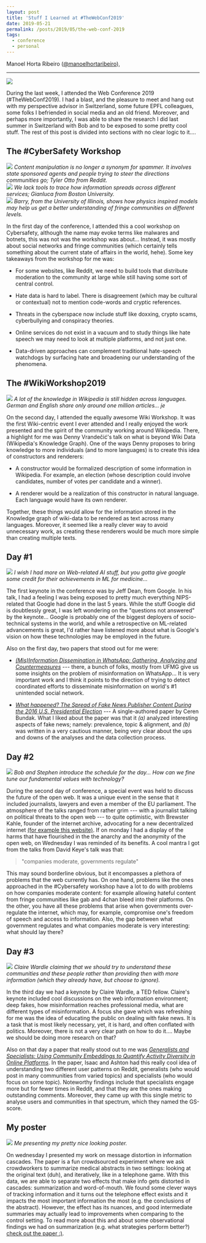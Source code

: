 ```yaml
---
layout: post
title: 'Stuff I Learned at #TheWebConf2019'
date: 2019-05-21
permalink: /posts/2019/05/the-web-conf-2019
tags:
  - conference
  - personal
---
```


Manoel Horta Ribeiro ([@manoelhortaribeiro]((https://twitter.com/manoelhortaribeiro))),

---

<img src="{{ site.baseurl }}/images/2019-05-21-The-Web-Conf/webconf.jpeg" >
<em></em>
 
During the last week, I attended the Web Conference 2019 (#TheWebConf2019). I had a blast, and the pleasure to meet and hang out with my perspective advisor in Switzerland, some future EPFL colleagues, some folks I befriended in social media and an old friend. Moreover, and perhaps more importantly, I was able to share the research I did last summer in Switzerland with Bob and to be exposed to some pretty cool stuff. The rest of this post is divided into sections with no clear logic to it….

## The #CyberSafety Workshop

<div class="carousel">
<div>
<img src="{{ site.baseurl }}/images/2019-05-21-The-Web-Conf/otto.jpg_large" >
<em>Content manipulation is no longer a synonym for spammer. It involves state sponsored agents and people trying to steer the directions communities go; Tyler Otto from Reddit.</em>
</div>

<div>
<img src="{{ site.baseurl }}/images/2019-05-21-The-Web-Conf/gianluca.jpg_large" >
<em>We lack tools to trace how information spreads across different services; Gianluca from Boston University.</em>
</div>
    
<div>
<img src="{{ site.baseurl }}/images/2019-05-21-The-Web-Conf/barry.jpg_large" >
<em>Barry, from the University of Illinois, shows how physics inspired models may help us get a better understanding of fringe communities on different levels.</em>
</div></div>

In the first day of the conference, I attended this a cool workshop on Cybersafety, although the name may evoke terms like malwares and botnets, this was not was the workshop was about... Instead, it was mostly about social networks and fringe communities (which certainly tells something about the current state of affairs in the world, hehe). Some key takeaways from the workshop for me was:

- For some websites, like Reddit, we need to build tools that distribute moderation to the community at large while still having some sort of central control.

- Hate data is hard to label. There is disagreement (which may be cultural or contextual) not to mention code-words and cryptic references.

- Threats in the cyberspace now include stuff like doxxing, crypto scams, cyberbullying and conspiracy theories.

- Online services do not exist in a vacuum and to study things like hate speech we may need to look at multiple platforms, and not just one.

- Data-driven approaches can complement traditional hate-speech watchdogs by surfacing hate and broadening our understanding of the phenomena.


## The #WikiWorkshop2019

<img src="{{ site.baseurl }}/images/2019-05-21-The-Web-Conf/denny.jpg_large" >
<em>A lot of the knowledge in Wikipedia is still hidden across languages. German and English share only around one million articles... je</em>

On the second day, I attended the equally awesome Wiki Workshop.
It was the first Wiki-centric event I ever attended and I really enjoyed the work presented and the spirit of the community working around Wikipedia.
 There, a highlight for me was Denny Vrandečić's talk on what is beyond Wiki Data (Wikipedia's Knowledge Graph). One of the ways Denny proposes to bring knowledge to more individuals (and to more languages) is to create this idea of constructors and renderers:
 
 - A constructor would be formalized description of some information in Wikipedia. For example, an election (whose description could involve candidates, number of votes per candidate and a winner).
 
 - A renderer would be a realization of this constructor in natural language. Each language would have its own renderer. 
 
Together, these things would allow for the information stored in the Knowledge graph of wiki-data to be rendered as text across many languages. Moreover, it seemed like a really clever way to avoid unnecessary work, as creating these renderers would be much more simple than creating multiple texts.
  
## Day #1


<img src="{{ site.baseurl }}/images/2019-05-21-The-Web-Conf/jeff.png" >
<em>I wish I had more on Web-related AI stuff, but you gotta give google some credit for their achievements in ML for medicine...</em>

The first keynote in the conference was by Jeff Dean, from Google. In his talk, I had a feeling I was being exposed to pretty much everything NIPS-related that Google had done in the last 5 years. While the stuff Google did is doubtlessly great, I was left wondering on the "questions not answered" by the keynote... Google is probably one of the biggest deployers of socio-technical systems in the world, and while a retrospective on ML-related advancements is great, I'd rather have listened more about what is Google's vision on how these technologies may be employed in the future.

Also on the first day, two papers that stood out for me were:
 
 - [*(Mis)Information Dissemination in WhatsApp: Gathering, Analyzing and Countermeasures*](https://dl.acm.org/citation.cfm?id=3313688) --- there, a bunch of folks, mostly from UFMG give us some insights on the problem of misinformation on WhatsApp... It is very important work and I think it points to the direction of trying to detect coordinated efforts to disseminate misinformation on world's #1 unintended social network.
 
 - [*What happened? The Spread of Fake News Publisher Content
During the 2016 U.S. Presidential Election*](https://dl.acm.org/citation.cfm?id=3313721) --- A single-authored paper by Ceren Bundak. What I liked about the paper was that it *(a)* analyzed interesting aspects of fake news; namely: prevalence, topic & alignment, and *(b)* was written in a very cautious manner, being very clear about the ups and downs of the analyses and the data collection process.




## Day #2
<img src="{{ site.baseurl }}/images/2019-05-21-The-Web-Conf/openweb.jpg_large" >
<em>Bob and Stephen introduce the schedule for the day... How can we fine tune our fundamental values with technology?</em>

During the second day of conference, a special event was held to discuss the future of the open web. It was a unique  event in the sense that it included journalists, lawyers and even a member of the EU parliament. The atmosphere of the talks ranged from rather grim --- with a journalist talking on political threats to the open web --- to quite optimistic, with Brewster Kahle, founder of the internet archive, advocating for a new decentralized internet [(for example this website)](https://dweb.archive.org/). If on monday I had a display of the harms that have flourished in the the anarchy and the anonymity of the open web, on Wednesday I was reminded of its benefits. A cool mantra I got from the talks from David Keye's talk was that:

> "companies moderate, governments regulate"

This may sound borderline obvious, but it encompasses a plethora of problems that the web currently has. On one hand, problems like the ones approached in the #Cybersafety workshop have a lot to do with problems on how companies moderate content: for example allowing hateful content from fringe communities like gab and 4chan bleed into their platforms. On the other, you have all these problems that arise when governments over-regulate the internet, which may, for example, compromise one's freedom of speech and access to information. Also, the gap between what government regulates and what companies moderate is very interesting: what should lay there?

## Day #3
<img src="{{ site.baseurl }}/images/2019-05-21-The-Web-Conf/claire.png" >
<em>Claire Wardle claiming that we should try to understand these communities and these people rather than providing then with more information (which they already have, but choose to ignore).</em>

In the third day we had a keynote by Claire Wardle, a TED fellow. Claire's keynote included cool discussions on the  web information environment; deep fakes, how misinformation reaches professional media, what are different types of misinformation. A focus she gave which was refreshing for me was the idea of educating the public on dealing with fake news. It is a task that is most likely necessary, yet, it is hard, and often conflated with politics. Moreover, there is not a very clear path on how to do it.... Maybe we should be doing more research on that?

Also on that day a paper that really stood out to me was [*Generalists and Specialists: Using Community Embeddings to Quantify Activity Diversity in Online Platforms*](https://dl.acm.org/citation.cfm?id=3313729). In the paper, Isaac and Ashton had this really cool idea of understanding two different user patterns on Reddit, generalists (who would post in many communities from varied topics) and specialists (who would focus on some topic). Noteworthy findings include that specialists engage more but for fewer times in Reddit, and that they are the ones making outstanding comments. Moreover, they came up with this single metric to analyse users and communities in that spectrum, which they named the GS-score.


## My poster

<img src="{{ site.baseurl }}/images/2019-05-21-The-Web-Conf/me.jpg" >
<em>Me presenting my pretty nice looking poster.</em>

On wednesday I presented my work on message distortion in information cascades. The paper is a fun crowdsourced experiment where we ask crowdworkers to summarize medical abstracts in two settings: looking at the original text (duh), and iteratively, like in a telephone game. With this data, we are able to separate two effects that make info gets distorted in cascades: summarization and word-of-mouth. We found some clever ways of tracking information and it turns out the telephone effect exists and it impacts the most important information the most (e.g. the conclusions of the abstract). However, the effect has its nuances, and good intermediate summaries may actually lead to improvements when comparing to the control setting. To read more about this and about some observational findings we had on summarization (e.g. what strategies perform better?) [check out the paper :)](https://arxiv.org/pdf/1902.09197.pdf).

